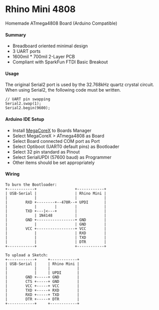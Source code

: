 # Rhino Mini 4808
Homemade ATmega4808 Board (Arduino Compatible)

#### Summary
- Breadboard oriented minimal design
- 3 UART ports
- 1600mil * 700mil 2-Layer PCB
- Compliant with SparkFun FTDI Basic Breakout

#### Usage
The original Serial2 port is used by the 32.768kHz quartz crystal circuit. When using Serial2, the following code must be written.
```
// UART pin swapping
Serial2.swap(1);
Serial2.begin(9600);
```

#### Arduino IDE Setup
- Install [MegaCoreX](https://github.com/MCUdude/MegaCoreX) to Boards Manager
- Select MegaCoreX > ATmega4808 as Board
- Select Board connected COM port as Port
- Select Optiboot (UART0 default pins) as Bootloader
- Select 32 pin standard as Pinout
- Select SerialUPDI (57600 baud) as Programmer
- Other items should be set appropriately

#### Wiring
```
To burn the Bootloader:
+------------+                 +------------+
| USB-Serial |                 | Rhino Mini |
|            |                 |            |
|        RXD +--------+--470R--+ UPDI       |
|            |        |        |            |
|        TXD +---|<---+        |            |
|            | 1N4148          |            |
|        GND +-----------------+ GND        |
|            |                 | GND        |
|        VCC +-----------------+ VCC        |
|            |                 | RXD        |
|            |                 | TXD        |
|            |                 | DTR        |
+------------+                 +------------+
```

```
To upload a Sketch:
+------------+     +------------+
| USB-Serial |     | Rhino Mini |
|            |     |            |
|            |     | UPDI       |
|        GND +-----+ GND        |
|        CTS +-----+ GND        |
|        VCC +-----+ VCC        |
|        TXD +-----+ RXD        |
|        RXD +-----+ TXD        |
|        DTR +-----+ DTR        |
+------------+     +------------+
```
